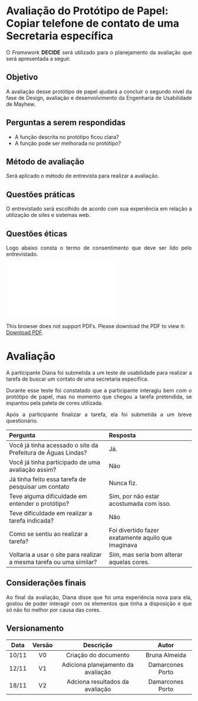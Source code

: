 # Avaliação do Protótipo de Papel: Copiar telefone de contato de uma Secretaria específica  

<p align="justify">O <i>Framework</i> <b>DECIDE</b> será utilizado para o planejamento da avaliação que será apresentada a seguir.</p>

## Objetivo

<p align="justify">A avaliação desse protótipo de papel ajudará a concluir o segundo nível da fase de Design, avaliação e desenvolvimento da Engenharia de Usabilidade de Mayhew.</p>

##  Perguntas a serem respondidas

- A função descrita no protótipo ficou clara?
- A função pode ser melhorada no protótipo?

##  Método de avaliação

<p align="justify"> Será aplicado o método de entrevista para realizar a avaliação.</p>

##  Questões práticas

<p align="justify">O entrevistado será escolhido de acordo com sua experiência em relação a utilização de sites e sistemas web.</p>

##  Questões éticas

<p align="justify">Logo abaixo consta o termo de consentimento que deve ser lido pelo entrevistado.</p>

<object data="../../imagens/TERMO_DE_CONSENTIMENTO_prot_papel.pdf" type="application/pdf" width="700px" height="500px">
<embed src="../../imagens/TERMO_DE_CONSENTIMENTO_prot_papel.pdf">
        <p>This browser does not support PDFs. Please download the PDF to view it: <a href="../../imagens/TERMO_DE_CONSENTIMENTO_prot_papel.pdf">Download PDF</a>.</p>
    </embed>
</object>

# Avaliação 

<p align="justify">A participante Diana foi submetida a um teste de usabilidade para realizar a tarefa de buscar um contato de uma secretaria especifíca.</p>
<p align="justify">Durante esse teste foi constatado que a participante interagiu bem com o protótipo de papel, mas no momento que chegou a tarefa pretendida, se espantou pela paleta de cores utilizada.</p>
<p align="justify"> Após a participante finalizar a tarefa, ela foi submetida a um breve questionário.</p>

|Pergunta                                                           |Resposta|
|:------------------------------------------------------------------|:-------|
|Você já tinha acessado o site da Prefeitura de Águas Lindas?       |Já.|
|Você já tinha participado de uma avaliação assim?                  |Não|
|Já tinha feito essa tarefa de pesquisar um contato                 |Nunca fiz.|
|Teve alguma dificuldade em entender o protótipo?                   |Sim, por não estar acostumada com isso.|
|Teve dificuldade em realizar a tarefa indicada?                    |Não|
|Como se sentiu ao realizar a tarefa?                               |Foi divertido fazer exatamente aquilo que imaginava|
|Voltaria a usar o site para realizar a mesma tarefa ou uma similar?|Sim, mas seria bom alterar aquelas cores.|

## Considerações finais

<p align="justify"> Ao final da avaliação, Diana disse que foi uma experiência nova para ela, gostou de poder interagir com os elementos que tinha a disposição e que só não foi melhor por causa das cores.</p>


## Versionamento

| Data | Versão |           Descrição             |    Autor    |
|:----:|:------:|:-------------------------------:|:-----------:|
|10/11 |V0      |     Criação do documento        |Bruna Almeida|
|12/11 |V1      | Adiciona planejamento da avaliação| Damarcones Porto|
|18/11 |V2      | Adciona resultados da avaliação | Damarcones Porto|